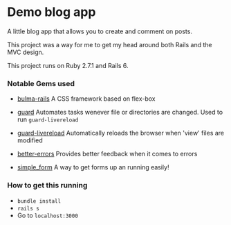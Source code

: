 # Demo blog app
A little blog app that allows you to create and comment on posts.

This project was a way for me to get my head around both Rails and the MVC design.

This project runs on Ruby 2.7.1 and Rails 6.


### Notable Gems used

- [bulma-rails](https://rubygems.org/gems/bulma-rails)
A CSS framework based on flex-box

- [guard](https://rubygems.org/gems/guard)
Automates tasks wenever file or directories are changed. Used to run `guard-livereload`

- [guard-livereload](https://rubygems.org/gems/guard-livereload)
Automatically reloads the browser when 'view' files are modified

- [better-errors](https://rubygems.org/gems/better_errors)
Provides better feedback when it comes to errors

- [simple_form](https://rubygems.org/gems/simple_form)
A way to get forms up an running easily!


### How to get this running
- `bundle install`
- `rails s`
- Go to `localhost:3000`
